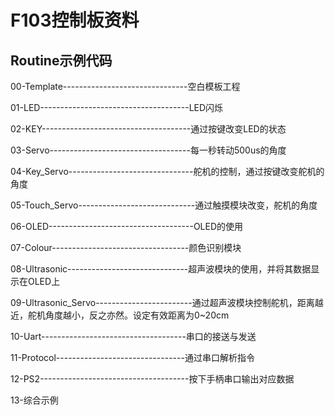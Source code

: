 # F103控制板资料
## Routine示例代码
00-Template-------------------------------空白模板工程

01-LED-------------------------------------LED闪烁

02-KEY-------------------------------------通过按键改变LED的状态

03-Servo-----------------------------------每一秒转动500us的角度

04-Key_Servo-------------------------------舵机的控制，通过按键改变舵机的角度

05-Touch_Servo-----------------------------通过触摸模块改变，舵机的角度

06-OLED------------------------------------OLED的使用

07-Colour----------------------------------颜色识别模块

08-Ultrasonic------------------------------超声波模块的使用，并将其数据显示在OLED上

09-Ultrasonic_Servo------------------------通过超声波模块控制舵机，距离越近，舵机角度越小，反之亦然。设定有效距离为0~20cm

10-Uart------------------------------------串口的接送与发送

11-Protocol--------------------------------通过串口解析指令

12-PS2-------------------------------------按下手柄串口输出对应数据

13-综合示例
